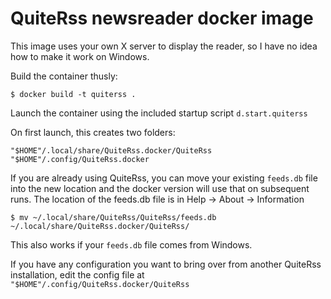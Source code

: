 # QuiteRss newsreader docker image

This image uses your own X server to display the reader, so
I have no idea how to make it work on Windows.

Build the container thusly:

```
$ docker build -t quiterss .
```

Launch the container using the included startup script `d.start.quiterss`

On first launch, this creates two folders:

```
"$HOME"/.local/share/QuiteRss.docker/QuiteRss
"$HOME"/.config/QuiteRss.docker
```

If you are already using QuiteRss, you can move your existing `feeds.db` file into the new location and the docker version will use that on subsequent runs. The location of the feeds.db file is in Help -> About -> Information

```
$ mv ~/.local/share/QuiteRss/QuiteRss/feeds.db ~/.local/share/QuiteRss.docker/QuiteRss/
```

This also works if your `feeds.db` file comes from Windows.

If you have any configuration you want to bring over from another QuiteRss installation, edit the config file at `"$HOME"/.config/QuiteRss.docker/QuiteRss`